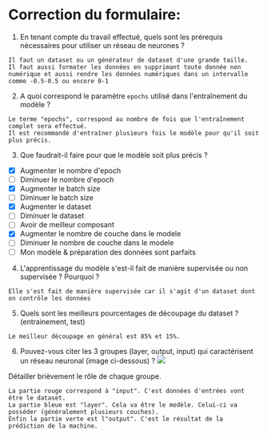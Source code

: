 # Correction du formulaire:

1) En tenant compte du travail effectué, quels sont les prérequis nécessaires pour utiliser un réseau de neurones ?

```
Il faut un dataset ou un générateur de dataset d'une grande taille.
Il faut aussi formater les données en supprimant toute donnée non numérique et aussi rendre les données numériques dans un intervalle comme -0.5-0.5 ou encore 0-1
```

2) A quoi correspond le paramètre `epochs` utilisé dans l'entraînement du modèle ?   

```
Le terme "epochs", correspond au nombre de fois que l'entraînement complet sera effectué.
Il est recommandé d'entraîner plusieurs fois le modèle pour qu'il soit plus précis.
```

3) Que faudrait-il faire pour que le modèle soit plus précis ?

- [x] Augmenter le nombre d'epoch 
- [ ] Diminuer le nombre d'epoch
- [x] Augmenter le batch size
- [ ] Diminuer le batch size
- [x] Augmenter le dataset
- [ ] Diminuer le dataset
- [ ] Avoir de meilleur composant
- [x] Augmenter le nombre de couche dans le modele 
- [ ] Diminuer le nombre de couche dans le modele 
- [ ] Mon modèle & préparation des données sont parfaits

4) L'apprentissage du modèle s'est-il fait de manière supervisée ou non supervisée ? Pourquoi ?

```
Elle s'est fait de manière supervisée car il s'agit d'un dataset dont on contrôle les données
```

5) Quels sont les meilleurs pourcentages de découpage du dataset ? (entrainement, test)

```
Le meilleur découpage en général est 85% et 15%.
```

6) Pouvez-vous citer les 3 groupes (layer, output, input) qui caractérisent un réseau neuronal  (image ci-dessous) ?
![](https://imgur.com/Y30MDF0.jpg)


Détailler brièvement le rôle de chaque groupe.

```
La partie rouge correspond à "input". C'est données d'entrées vont être le dataset.
La partie bleue est "layer". Cela va être le modèle. Celui-ci va posséder (généralement plusieurs couches).
Enfin la partie verte est l"output". C'est le résultat de la prédiction de la machine.
```